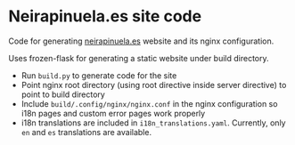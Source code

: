 # Neirapinuela.es site code
Code for generating [neirapinuela.es](https://www.neirapinuela.es) website and its nginx configuration.

Uses frozen-flask for generating a static website under build directory.

* Run `build.py` to generate code for the site
* Point nginx root directory (using root directive inside server directive) to point to build directory
* Include `build/.config/nginx/nginx.conf` in the nginx configuration so i18n pages and custom error pages work properly
* i18n translations are included in `i18n_translations.yaml`. Currently, only `en` and `es` translations are available.
